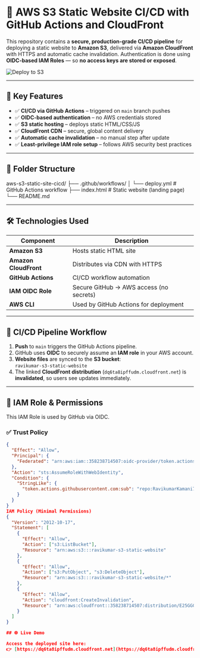 # 🚀 AWS S3 Static Website CI/CD with GitHub Actions and CloudFront

This repository contains a **secure, production-grade CI/CD pipeline** for deploying a static website to **Amazon S3**, delivered via **Amazon CloudFront** with HTTPS and automatic cache invalidation. Authentication is done using **OIDC-based IAM Roles** — so **no access keys are stored or exposed**.

![Deploy to S3](https://github.com/RavikumarKamani74/aws-s3-static-site-cicd/actions/workflows/deploy.yml/badge.)

---

## 🔧 Key Features

- ✅ **CI/CD via GitHub Actions** – triggered on `main` branch pushes
- ✅ **OIDC-based authentication** – no AWS credentials stored
- ✅ **S3 static hosting** – deploys static HTML/CSS/JS
- ✅ **CloudFront CDN** – secure, global content delivery
- ✅ **Automatic cache invalidation** – no manual step after update
- ✅ **Least-privilege IAM role setup** – follows AWS security best practices

---

## 📁 Folder Structure

aws-s3-static-site-cicd/
├── .github/workflows/
│ └── deploy.yml # GitHub Actions workflow
├── index.html # Static website (landing page)
└── README.md


---

## 🛠️ Technologies Used

| Component         | Description                                 |
|------------------|---------------------------------------------|
| **Amazon S3**     | Hosts static HTML site                     |
| **Amazon CloudFront** | Distributes via CDN with HTTPS         |
| **GitHub Actions**| CI/CD workflow automation                  |
| **IAM OIDC Role** | Secure GitHub → AWS access (no secrets)   |
| **AWS CLI**       | Used by GitHub Actions for deployment      |

---

## 🔄 CI/CD Pipeline Workflow

1. **Push** to `main` triggers the GitHub Actions pipeline.
2. GitHub uses **OIDC** to securely assume an **IAM role** in your AWS account.
3. **Website files** are synced to the **S3 bucket**:  
   `ravikumar-s3-static-website`
4. The linked **CloudFront distribution** (`dq6ta8ipffudm.cloudfront.net`) is **invalidated**, so users see updates immediately.

---

## 🔐 IAM Role & Permissions

This IAM Role is used by GitHub via OIDC.

### ✅ Trust Policy

```json
{
  "Effect": "Allow",
  "Principal": {
    "Federated": "arn:aws:iam::358238714507:oidc-provider/token.actions.githubusercontent.com"
  },
  "Action": "sts:AssumeRoleWithWebIdentity",
  "Condition": {
    "StringLike": {
      "token.actions.githubusercontent.com:sub": "repo:RavikumarKamani74/aws-s3-static-site-cicd:*"
    }
  }
}
IAM Policy (Minimal Permissions)
{
  "Version": "2012-10-17",
  "Statement": [
    {
      "Effect": "Allow",
      "Action": ["s3:ListBucket"],
      "Resource": "arn:aws:s3:::ravikumar-s3-static-website"
    },
    {
      "Effect": "Allow",
      "Action": ["s3:PutObject", "s3:DeleteObject"],
      "Resource": "arn:aws:s3:::ravikumar-s3-static-website/*"
    },
    {
      "Effect": "Allow",
      "Action": "cloudfront:CreateInvalidation",
      "Resource": "arn:aws:cloudfront::358238714507:distribution/E25GGGTVVJHHS7D"
    }
  ]
}

## 🌐 Live Demo

Access the deployed site here:  
👉 [https://dq6ta8ipffudm.cloudfront.net](https://dq6ta8ipffudm.cloudfront.net)

